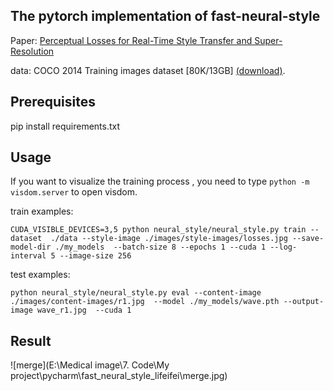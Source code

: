 ##  The pytorch implementation of  fast-neural-style

Paper:  [Perceptual Losses for Real-Time Style Transfer and Super-Resolution](https://arxiv.org/abs/1603.08155) 

data: COCO 2014 Training images dataset [80K/13GB] [(download)](http://mscoco.org/dataset/#download).

## Prerequisites

pip install requirements.txt



## Usage

 If you want to visualize the training process , you need to type `python -m visdom.server` to open visdom.

train examples:

```
CUDA_VISIBLE_DEVICES=3,5 python neural_style/neural_style.py train --dataset  ./data --style-image ./images/style-images/losses.jpg --save-model-dir ./my_models  --batch-size 8 --epochs 1 --cuda 1 --log-interval 5 --image-size 256
```

test examples:

```
python neural_style/neural_style.py eval --content-image ./images/content-images/r1.jpg  --model ./my_models/wave.pth --output-image wave_r1.jpg  --cuda 1  
```



## Result

![merge](E:\Medical image\7. Code\My project\pycharm\fast_neural_style_lifeifei\merge.jpg)